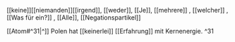 [[keine]][[niemanden]][[irgend]], [[weder]], [[Je]], [[mehrere]]
, [[welcher]]
, [[Was für ein?]]
, [[Alle]], [[Negationspartikel]]

[[Atom#^31|^]] Polen hat [[keinerlei]] [[Erfahrung]] mit Kernenergie. ^31
